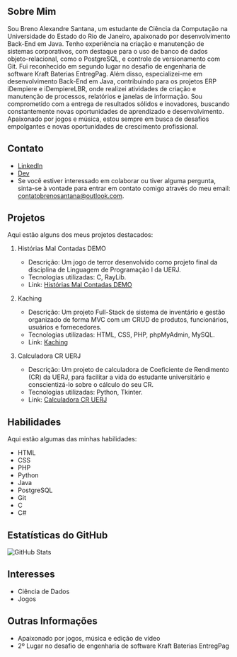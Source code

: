 ## Sobre Mim
Sou Breno Alexandre Santana, um estudante de Ciência da Computação na Universidade do Estado do Rio de Janeiro, apaixonado por desenvolvimento Back-End em Java. Tenho experiência na criação e manutenção de sistemas corporativos, com destaque para o uso de banco de dados objeto-relacional, como o PostgreSQL, e controle de versionamento com Git. Fui reconhecido em segundo lugar no desafio de engenharia de software Kraft Baterias EntregPag. Além disso, especializei-me em desenvolvimento Back-End em Java, contribuindo para os projetos ERP iDempiere e iDempiereLBR, onde realizei atividades de criação e manutenção de processos, relatórios e janelas de informação. Sou comprometido com a entrega de resultados sólidos e inovadores, buscando constantemente novas oportunidades de aprendizado e desenvolvimento. Apaixonado por jogos e música, estou sempre em busca de desafios empolgantes e novas oportunidades de crescimento profissional. 

## Contato
- [LinkedIn](https://www.linkedin.com/in/brenoasantana/)
- [Dev](https://dev.to/brenoasantana)
- Se você estiver interessado em colaborar ou tiver alguma pergunta, sinta-se à vontade para entrar em contato comigo através do meu email: [contatobrenosantana@outlook.com](mailto:contatobrenosantana@outlook.com).

## Projetos

Aqui estão alguns dos meus projetos destacados:

1. Histórias Mal Contadas DEMO
    - Descrição: Um jogo de terror desenvolvido como projeto final da disciplina de Linguagem de Programação I da UERJ.
    - Tecnologias utilizadas: C, RayLib.
    - Link: [Histórias Mal Contadas DEMO](https://github.com/brenoASantana/Historias_Mal_Contadas_DEMO)

2. Kaching
    - Descrição: Um projeto Full-Stack de sistema de inventário e gestão organizado de forma MVC com um CRUD de produtos, funcionários, usuários e fornecedores.
    - Tecnologias utilizadas: HTML, CSS, PHP, phpMyAdmin, MySQL.
    - Link: [Kaching](https://github.com/brenoASantana/Kaching)

3. Calculadora CR UERJ
    - Descrição: Um projeto de calculadora de Coeficiente de Rendimento (CR) da UERJ, para facilitar a vida do estudante universitário e conscientizá-lo sobre o cálculo do seu CR.
    - Tecnologias utilizadas: Python, Tkinter.
    - Link: [Calculadora CR UERJ](https://github.com/brenoASantana/calculadora_cr_uerj)

## Habilidades

Aqui estão algumas das minhas habilidades:

- HTML
- CSS
- PHP
- Python
- Java
- PostgreSQL
- Git
- C
- C#

## Estatísticas do GitHub
![GitHub Stats](https://github-readme-stats.vercel.app/api?username=brenoASantana&theme=tokyonight&show_icons=truee)

## Interesses
- Ciência de Dados
- Jogos

## Outras Informações
- Apaixonado por jogos, música e edição de vídeo
- 2º Lugar no desafio de engenharia de software Kraft Baterias EntregPag

